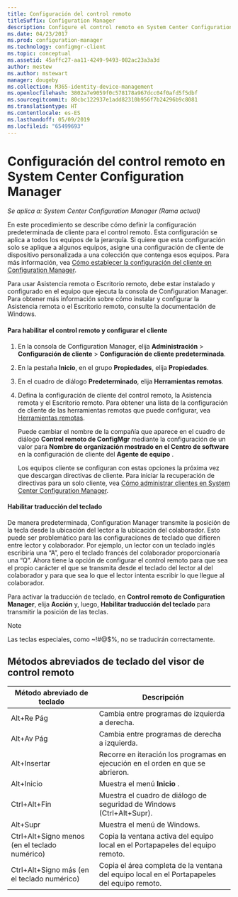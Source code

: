 ```yaml
---
title: Configuración del control remoto
titleSuffix: Configuration Manager
description: Configure el control remoto en System Center Configuration Manager.
ms.date: 04/23/2017
ms.prod: configuration-manager
ms.technology: configmgr-client
ms.topic: conceptual
ms.assetid: 45affc27-aa11-4249-9493-082ac23a3a3d
author: mestew
ms.author: mstewart
manager: dougeby
ms.collection: M365-identity-device-management
ms.openlocfilehash: 3802a7e9059f0c578178a967dcc04f0afd5f5dbf
ms.sourcegitcommit: 80cbc122937e1add82310b956f7b24296b9c8081
ms.translationtype: HT
ms.contentlocale: es-ES
ms.lasthandoff: 05/09/2019
ms.locfileid: "65499693"
---
```

# <a name="configuring-remote-control-in-system-center-configuration-manager"></a>Configuración del control remoto en System Center Configuration Manager

*Se aplica a: System Center Configuration Manager (Rama actual)*

 En este procedimiento se describe cómo definir la configuración predeterminada de cliente para el control remoto. Esta configuración se aplica a todos los equipos de la jerarquía. Si quiere que esta configuración solo se aplique a algunos equipos, asigne una configuración de cliente de dispositivo personalizada a una colección que contenga esos equipos. Para más información, vea [Cómo establecer la configuración del cliente en Configuration Manager](../../../../core/clients/deploy/configure-client-settings.md). 

Para usar Asistencia remota o Escritorio remoto, debe estar instalado y configurado en el equipo que ejecuta la consola de Configuration Manager. Para obtener más información sobre cómo instalar y configurar la Asistencia remota o el Escritorio remoto, consulte la documentación de Windows.  

#### <a name="to-enable-remote-control-and-configure-client-settings"></a>Para habilitar el control remoto y configurar el cliente  

1. En la consola de Configuration Manager, elija **Administración** > **Configuración de cliente** > **Configuración de cliente predeterminada**.  

2. En la pestaña **Inicio**, en el grupo **Propiedades**, elija **Propiedades**.  

3. En el cuadro de diálogo **Predeterminado**, elija **Herramientas remotas**.  

4. Defina la configuración de cliente del control remoto, la Asistencia remota y el Escritorio remoto. Para obtener una lista de la configuración de cliente de las herramientas remotas que puede configurar, vea [Herramientas remotas](../../../../core/clients/deploy/about-client-settings.md#remote-tools).  

   Puede cambiar el nombre de la compañía que aparece en el cuadro de diálogo **Control remoto de ConfigMgr** mediante la configuración de un valor para **Nombre de organización mostrado en el Centro de software** en la configuración de cliente del **Agente de equipo** .  

   Los equipos cliente se configuran con estas opciones la próxima vez que descargan directivas de cliente. Para iniciar la recuperación de directivas para un solo cliente, vea [Cómo administrar clientes en System Center Configuration Manager](../../../../core/clients/manage/manage-clients.md).  

#### <a name="enable-keyboard-translation"></a>Habilitar traducción del teclado

De manera predeterminada, Configuration Manager transmite la posición de la tecla desde la ubicación del lector a la ubicación del colaborador. Esto puede ser problemático para las configuraciones de teclado que difieren entre lector y colaborador. Por ejemplo, un lector con un teclado inglés escribiría una “A”, pero el teclado francés del colaborador proporcionaría una “Q”. Ahora tiene la opción de configurar el control remoto para que sea el propio carácter el que se transmita desde el teclado del lector al del colaborador y para que sea lo que el lector intenta escribir lo que llegue al colaborador.

Para activar la traducción de teclado, en **Control remoto de Configuration Manager**, elija **Acción** y, luego, **Habilitar traducción del teclado** para transmitir la posición de las teclas.

> [!NOTE]
>
> Las teclas especiales, como ~!#@$%, no se traducirán correctamente.


## <a name="keyboard-shortcuts-for-the-remote-control-viewer"></a>Métodos abreviados de teclado del visor de control remoto

|Método abreviado de teclado|Descripción|  
|-----------------------|-----------------|  
|Alt+Re Pág|Cambia entre programas de izquierda a derecha.|  
|Alt+Av Pág|Cambia entre programas de derecha a izquierda.|  
|Alt+Insertar|Recorre en iteración los programas en ejecución en el orden en que se abrieron.|  
|Alt+Inicio|Muestra el menú **Inicio** .|  
|Ctrl+Alt+Fin|Muestra el cuadro de diálogo de seguridad de Windows (Ctrl+Alt+Supr).|  
|Alt+Supr|Muestra el menú de Windows.|  
|Ctrl+Alt+Signo menos (en el teclado numérico)|Copia la ventana activa del equipo local en el Portapapeles del equipo remoto.|  
|Ctrl+Alt+Signo más (en el teclado numérico)|Copia el área completa de la ventana del equipo local en el Portapapeles del equipo remoto.|  
